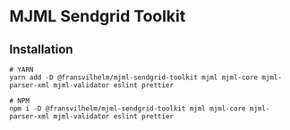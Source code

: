 # MJML Sendgrid Toolkit

## Installation

```shell
# YARN
yarn add -D @fransvilhelm/mjml-sendgrid-toolkit mjml mjml-core mjml-parser-xml mjml-validator eslint prettier

# NPM
npm i -D @fransvilhelm/mjml-sendgrid-toolkit mjml mjml-core mjml-parser-xml mjml-validator eslint prettier
```

